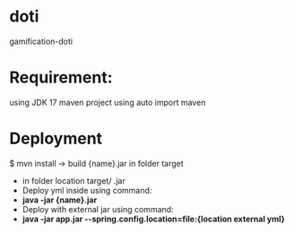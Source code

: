 # doti
gamification-doti

# Requirement:
using JDK 17
maven project using auto import maven

# Deployment
$ mvn install -> build {name}.jar in folder target
- in folder location target/ .jar
- Deploy yml inside using command:
- **java -jar {name}.jar**
- Deploy with external jar using command:
- **java -jar app.jar --spring.config.location=file:{location external yml}**
